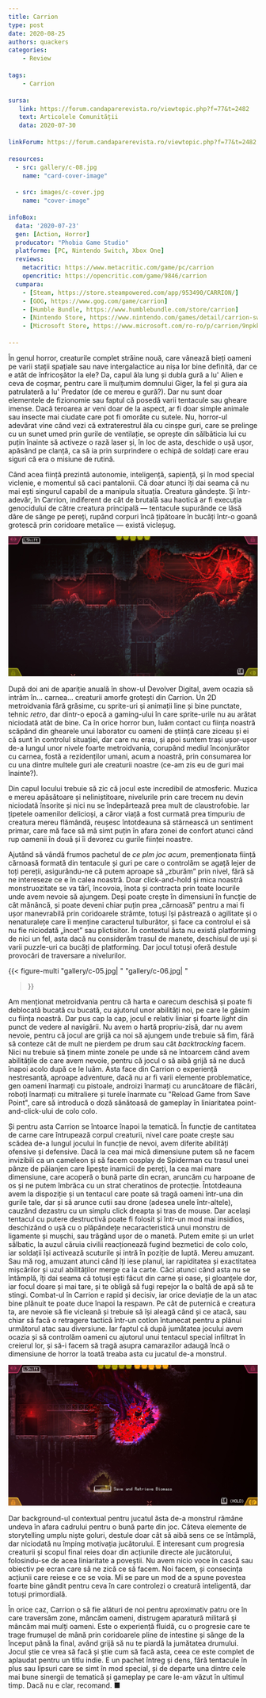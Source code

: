```yaml
---
title: Carrion
type: post
date: 2020-08-25
authors: quackers
categories:
    - Review

tags:
    - Carrion

sursa:
   link: https://forum.candaparerevista.ro/viewtopic.php?f=77&t=2482
   text: Articolele Comunității
   data: 2020-07-30

linkForum: https://forum.candaparerevista.ro/viewtopic.php?f=77&t=2482

resources:
  - src: gallery/c-08.jpg
    name: "card-cover-image"

  - src: images/c-cover.jpg
    name: "cover-image"

infoBox:
  data: '2020-07-23'
  gen: [Action, Horror]
  producator: "Phobia Game Studio"
  platforme: [PC, Nintendo Switch, Xbox One]
  reviews:
    metacritic: https://www.metacritic.com/game/pc/carrion
    opencritic: https://opencritic.com/game/9846/carrion
  cumpara:
    - [Steam, https://store.steampowered.com/app/953490/CARRION/]
    - [GOG, https://www.gog.com/game/carrion]
    - [Humble Bundle, https://www.humblebundle.com/store/carrion]
    - [Nintendo Store, https://www.nintendo.com/games/detail/carrion-switch/]
    - [Microsoft Store, https://www.microsoft.com/ro-ro/p/carrion/9npkknbj258v]

---
```


În genul horror, creaturile complet străine nouă, care vânează bieți oameni pe varii stații spațiale sau nave intergalactice au nișa lor bine definită, dar ce e atât de înfricoșător la ele? Da, capul ăla lung și dubla gură a lu' Alien e ceva de coșmar, pentru care îi mulțumim domnului Giger, la fel și gura aia patrulateră a lu' Predator (de ce mereu e gură?). Dar nu sunt doar elementele de fizionomie sau faptul că posedă varii tentacule sau gheare imense. Dacă teroarea ar veni doar de la aspect, ar fi doar simple animale sau insecte mai ciudate care pot fi omorâte cu sutele. Nu, horror-ul adevărat vine când vezi că extraterestrul ăla cu cinșpe guri, care se prelinge cu un sunet umed prin gurile de ventilație, se oprește din sălbăticia lui cu puțin înainte să activeze o rază laser și, în loc de asta, deschide o ușă ușor, apăsând pe clanță, ca să ia prin surprindere o echipă de soldați care erau siguri că era o misiune de rutină.

Când acea ființă prezintă autonomie, inteligență, sapiență, și în mod special viclenie, e momentul să caci pantalonii. Că doar atunci îți dai seama că nu mai ești singurul capabil de a manipula situația. Creatura gândește. Și într-adevăr, în Carrion, indiferent de cât de brutală sau haotică ar fi execuția genocidului de către creatura principală — tentacule supurânde ce lăsă dâre de sânge pe pereți, rupând corpuri încă țipătoare în bucăți într-o goană grotescă prin coridoare metalice — există vicleșug.

![](gallery/c-01.jpg)

După doi ani de apariție anuală în show-ul Devolver Digital, avem ocazia să intrăm în... carnea... creaturii amorfe grotești din Carrion. Un 2D metroidvania fără grăsime, cu sprite-uri și animații line și bine punctate, tehnic *retro*, dar dintr-o epocă a gaming-ului în care sprite-urile nu au arătat niciodată atât de bine. Ca în orice horror bun, luăm contact cu ființa noastră scăpând din ghearele unui laborator cu oameni de știință care ziceau și ei că sunt în controlul situației, dar care nu erau, și apoi suntem trași ușor-ușor de-a lungul unor nivele foarte metroidvania, corupând mediul înconjurător cu carnea, fostă a rezidenților umani, acum a noastră, prin consumarea lor cu una dintre multele guri ale creaturii noastre (ce-am zis eu de guri mai înainte?).

Din capul locului trebuie să zic că jocul este incredibil de atmosferic. Muzica e mereu apăsătoare și neliniștitoare, nivelurile prin care trecem nu devin niciodată însorite și nici nu se îndepărtează prea mult de claustrofobie. Iar țipetele oamenilor delicioși, a căror viață a fost curmată prea timpuriu de creatura mereu flămândă, reușesc întotdeauna să stârnească un sentiment primar, care mă face să mă simt puțin în afara zonei de confort atunci când rup oamenii în două și îi devorez cu gurile ființei noastre.

Ajutând să vândă frumos pachetul de *ce plm joc acum*, premenționata ființă cărnoasă formată din tentacule și guri pe care o controlăm se agață lejer de toți pereții, asigurându-ne că putem aproape să „zburăm” prin nivel, fără să ne intereseze ce e în calea noastră. Doar click-and-hold și mica noastră monstruozitate se va târî, încovoia, înota și contracta prin toate locurile unde avem nevoie să ajungem. Deși poate crește în dimensiuni în funcție de cât mănâncă, și poate deveni chiar puțin prea „cărnoasă” pentru a mai fi ușor manevrabilă prin coridoarele strâmte, totuși își păstrează o agilitate și o nenaturalețe care îi menține caracterul tulburător, și face ca controlul ei să nu fie niciodată „încet” sau plictisitor. În contextul ăsta nu există platforming de nici un fel, asta dacă nu considerăm trasul de manete, deschisul de uși și varii puzzle-uri ca bucăți de platforming. Dar jocul totuși oferă destule provocări de traversare a nivelurilor.

{{< figure-multi
    "gallery/c-05.jpg| "
    "gallery/c-06.jpg| "
>}}

Am menționat metroidvania pentru că harta e oarecum deschisă și poate fi deblocată bucată cu bucată, cu ajutorul unor abilități noi, pe care le găsim cu ființa noastră. Dar pus cap la cap, jocul e relativ liniar și foarte _light_ din punct de vedere al navigării. Nu avem o hartă propriu-zisă, dar nu avem nevoie, pentru că jocul are grijă ca noi să ajungem unde trebuie să fim, fără să conteze cât de mult ne pierdem pe drum sau cât _backtracking_ facem. Nici nu trebuie să ținem minte zonele pe unde să ne întoarcem când avem abilitățile de care avem nevoie, pentru că jocul o să aibă grijă să ne ducă înapoi acolo după ce le luăm. Asta face din Carrion o experiență nestresantă, aproape adventure, dacă nu ar fi varii elemente problematice, gen oameni înarmați cu pistoale, androizi înarmați cu aruncătoare de flăcări, roboți înarmați cu mitraliere și turele înarmate cu "Reload Game from Save Point", care să introducă o doză sănătoasă de gameplay în liniaritatea point-and-click-ului de colo colo.


Și pentru asta Carrion se întoarce înapoi la tematică. În funcție de cantitatea de carne care întrupează corpul creaturii, nivel care poate crește sau scădea de-a lungul jocului în funcție de nevoi, avem diferite abilități ofensive și defensive. Dacă la cea mai mică dimensiune putem să ne facem invizibili ca un cameleon și să facem cosplay de Spiderman cu trasul unei pânze de păianjen care lipește inamicii de pereți, la cea mai mare dimensiune, care acoperă o bună parte din ecran, aruncăm cu harpoane de os și ne putem îmbrăca cu un strat cheratinos de protecție. Întotdeauna avem la dispoziție și un tentacul care poate să tragă oameni într-una din gurile tale, dar și să arunce cutii sau drone (adesea unele într-altele), cauzând dezastru cu un simplu click dreapta și tras de mouse. Dar același tentacul cu putere destructivă poate fi folosit și într-un mod mai insidios, deschizând o ușă cu o plăpândețe necaracteristică unui monstru de ligamente și mușchi, sau trăgând ușor de o manetă. Putem emite și un urlet sălbatic, la auzul căruia civilii reacționează fugind bezmetici de colo colo, iar soldații își activează scuturile și intră în poziție de luptă. Mereu amuzant. Sau mă rog, amuzant atunci când îți iese planul, iar rapiditatea și exactitatea mișcărilor și uzul abilităților merge ca la carte. Căci atunci când asta nu se întâmplă, îți dai seama că totuși ești făcut din carne și oase, și gloanțele dor, iar focul doare și mai tare, și te obligă să fugi repejor la o baltă de apă să te stingi. Combat-ul în Carrion e rapid și decisiv, iar orice deviație de la un atac bine plănuit te poate duce înapoi la respawn. Pe cât de puternică e creatura ta, are nevoie să fie vicleană și trebuie să își aleagă când și ce atacă, sau chiar să facă o retragere tactică într-un cotlon întunecat pentru a plănui următorul atac sau diversiune. Iar faptul că după jumătatea jocului avem ocazia și să controlăm oameni cu ajutorul unui tentacul special infiltrat în creierul lor, și să-i facem să tragă asupra camarazilor adaugă încă o dimensiune de horror la toată treaba asta cu jucatul de-a monstrul.

![](gallery/c-03.jpg)

Dar background-ul contextual pentru jucatul ăsta de-a monstrul rămâne undeva în afara cadrului pentru o bună parte din joc. Câteva elemente de storytelling umplu niște goluri, destule doar cât să aibă sens ce se întâmplă, dar niciodată nu împing motivația jucătorului. E interesant cum progresia creaturii și scopul final reies doar din acțiunile directe ale jucătorului, folosindu-se de acea liniaritate a poveștii. Nu avem nicio voce în cască sau obiectiv pe ecran care să ne zică ce să facem. Noi facem, și consecința acțiunii care reiese e ce se voia. Mi se pare un mod de a spune povestea foarte bine gândit pentru ceva în care controlezi o creatură inteligentă, dar totuși primordială.

În orice caz, Carrion o să fie alături de noi pentru aproximativ patru ore în care traversăm zone, mâncăm oameni, distrugem aparatură militară și mâncăm mai mulți oameni. Este o experiență fluidă, cu o progresie care te trage frumușel de mână prin coridoarele pline de intestine și sânge de la început până la final, având grijă să nu te piardă la jumătatea drumului. Jocul știe ce vrea să facă și știe cum să facă asta, ceea ce este complet de aplaudat pentru un titlu indie. E un pachet întreg și dens, fără tentacule în plus sau lipsuri care se simt în mod special, și de departe una dintre cele mai bune sinergii de tematică și gameplay pe care le-am văzut în ultimul timp. Dacă nu e clar, recomand. ■
